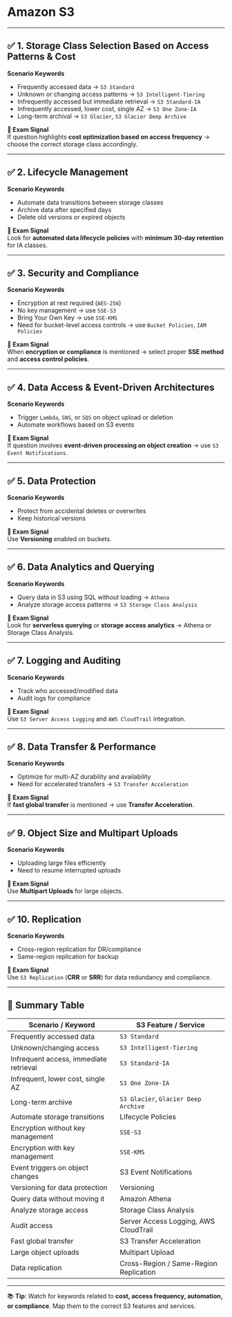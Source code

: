 # Amazon S3

---

## ✅ 1. Storage Class Selection Based on Access Patterns & Cost

**Scenario Keywords**
- Frequently accessed data → `S3 Standard`
- Unknown or changing access patterns → `S3 Intelligent-Tiering`
- Infrequently accessed but immediate retrieval → `S3 Standard-IA`
- Infrequently accessed, lower cost, single AZ → `S3 One Zone-IA`
- Long-term archival → `S3 Glacier`, `S3 Glacier Deep Archive`

**📌 Exam Signal**  
If question highlights **cost optimization based on access frequency** → choose the correct storage class accordingly.

---

## ✅ 2. Lifecycle Management

**Scenario Keywords**
- Automate data transitions between storage classes  
- Archive data after specified days  
- Delete old versions or expired objects  

**📌 Exam Signal**  
Look for **automated data lifecycle policies** with **minimum 30-day retention** for IA classes.

---

## ✅ 3. Security and Compliance

**Scenario Keywords**
- Encryption at rest required (`AES-256`)  
- No key management → use `SSE-S3`  
- Bring Your Own Key → use `SSE-KMS`  
- Need for bucket-level access controls → use `Bucket Policies`, `IAM Policies`  

**📌 Exam Signal**  
When **encryption or compliance** is mentioned → select proper **SSE method** and **access control policies**.

---

## ✅ 4. Data Access & Event-Driven Architectures

**Scenario Keywords**
- Trigger `Lambda`, `SNS`, or `SQS` on object upload or deletion  
- Automate workflows based on S3 events  

**📌 Exam Signal**  
If question involves **event-driven processing on object creation** → use `S3 Event Notifications`.

---

## ✅ 5. Data Protection

**Scenario Keywords**
- Protect from accidental deletes or overwrites  
- Keep historical versions  

**📌 Exam Signal**  
Use **Versioning** enabled on buckets.

---

## ✅ 6. Data Analytics and Querying

**Scenario Keywords**
- Query data in S3 using SQL without loading → `Athena`  
- Analyze storage access patterns → `S3 Storage Class Analysis`  

**📌 Exam Signal**  
Look for **serverless querying** or **storage access analytics** → Athena or Storage Class Analysis.

---

## ✅ 7. Logging and Auditing

**Scenario Keywords**
- Track who accessed/modified data  
- Audit logs for compliance  

**📌 Exam Signal**  
Use `S3 Server Access Logging` and `AWS CloudTrail` integration.

---

## ✅ 8. Data Transfer & Performance

**Scenario Keywords**
- Optimize for multi-AZ durability and availability  
- Need for accelerated transfers → `S3 Transfer Acceleration`  

**📌 Exam Signal**  
If **fast global transfer** is mentioned → use **Transfer Acceleration**.

---

## ✅ 9. Object Size and Multipart Uploads

**Scenario Keywords**
- Uploading large files efficiently  
- Need to resume interrupted uploads  

**📌 Exam Signal**  
Use **Multipart Uploads** for large objects.

---

## ✅ 10. Replication

**Scenario Keywords**
- Cross-region replication for DR/compliance  
- Same-region replication for backup  

**📌 Exam Signal**  
Use `S3 Replication` (**CRR** or **SRR**) for data redundancy and compliance.

---

## 🧠 Summary Table

| Scenario / Keyword                       | S3 Feature / Service                    |
|------------------------------------------|-----------------------------------------|
| Frequently accessed data                 | `S3 Standard`                           |
| Unknown/changing access                  | `S3 Intelligent-Tiering`               |
| Infrequent access, immediate retrieval   | `S3 Standard-IA`                        |
| Infrequent, lower cost, single AZ        | `S3 One Zone-IA`                        |
| Long-term archive                        | `S3 Glacier`, `Glacier Deep Archive`    |
| Automate storage transitions             | Lifecycle Policies                      |
| Encryption without key management        | `SSE-S3`                                |
| Encryption with key management           | `SSE-KMS`                               |
| Event triggers on object changes         | S3 Event Notifications                  |
| Versioning for data protection           | Versioning                              |
| Query data without moving it             | Amazon Athena                           |
| Analyze storage access                   | Storage Class Analysis                  |
| Audit access                             | Server Access Logging, AWS CloudTrail   |
| Fast global transfer                     | S3 Transfer Acceleration                |
| Large object uploads                     | Multipart Upload                        |
| Data replication                         | Cross-Region / Same-Region Replication  |

---

📚 **Tip**: Watch for keywords related to **cost, access frequency, automation, or compliance**. Map them to the correct S3 features and services.

